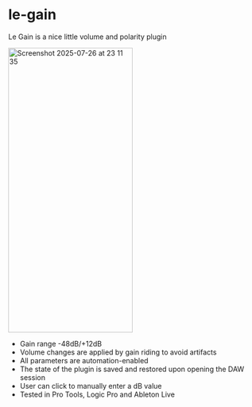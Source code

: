 # le-gain
Le Gain is a nice little volume and polarity plugin

<img width="250" height="573" alt="Screenshot 2025-07-26 at 23 11 35" src="https://github.com/user-attachments/assets/13aa051a-358c-4ed0-8ccf-cde67e868d1b" />


- Gain range -48dB/+12dB
- Volume changes are applied by gain riding to avoid artifacts
- All parameters are automation-enabled
- The state of the plugin is saved and restored upon opening the DAW session
- User can click to manually enter a dB value
- Tested in Pro Tools, Logic Pro and Ableton Live
